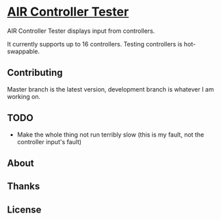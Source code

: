 # [AIR Controller Tester](http://brettchalupa.github.com/AIR-Controller-Tester/)

AIR Controller Tester displays input from controllers.

It currently supports up to 16 controllers. Testing controllers is hot-swappable.

## Contributing

Master branch is the latest version, development branch is whatever I am working on.

## TODO

* Make the whole thing not run terribly slow (this is my fault, not the controller input's fault)

## About

## Thanks

## License